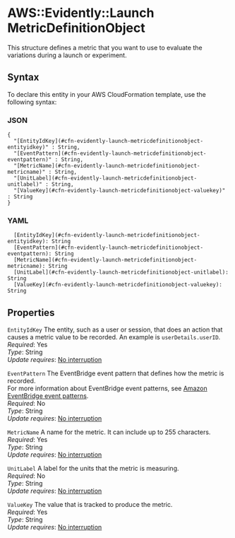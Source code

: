 # AWS::Evidently::Launch MetricDefinitionObject<a name="aws-properties-evidently-launch-metricdefinitionobject"></a>

This structure defines a metric that you want to use to evaluate the variations during a launch or experiment\.

## Syntax<a name="aws-properties-evidently-launch-metricdefinitionobject-syntax"></a>

To declare this entity in your AWS CloudFormation template, use the following syntax:

### JSON<a name="aws-properties-evidently-launch-metricdefinitionobject-syntax.json"></a>

```
{
  "[EntityIdKey](#cfn-evidently-launch-metricdefinitionobject-entityidkey)" : String,
  "[EventPattern](#cfn-evidently-launch-metricdefinitionobject-eventpattern)" : String,
  "[MetricName](#cfn-evidently-launch-metricdefinitionobject-metricname)" : String,
  "[UnitLabel](#cfn-evidently-launch-metricdefinitionobject-unitlabel)" : String,
  "[ValueKey](#cfn-evidently-launch-metricdefinitionobject-valuekey)" : String
}
```

### YAML<a name="aws-properties-evidently-launch-metricdefinitionobject-syntax.yaml"></a>

```
  [EntityIdKey](#cfn-evidently-launch-metricdefinitionobject-entityidkey): String
  [EventPattern](#cfn-evidently-launch-metricdefinitionobject-eventpattern): String
  [MetricName](#cfn-evidently-launch-metricdefinitionobject-metricname): String
  [UnitLabel](#cfn-evidently-launch-metricdefinitionobject-unitlabel): String
  [ValueKey](#cfn-evidently-launch-metricdefinitionobject-valuekey): String
```

## Properties<a name="aws-properties-evidently-launch-metricdefinitionobject-properties"></a>

`EntityIdKey`  <a name="cfn-evidently-launch-metricdefinitionobject-entityidkey"></a>
The entity, such as a user or session, that does an action that causes a metric value to be recorded\. An example is `userDetails.userID`\.  
*Required*: Yes  
*Type*: String  
*Update requires*: [No interruption](https://docs.aws.amazon.com/AWSCloudFormation/latest/UserGuide/using-cfn-updating-stacks-update-behaviors.html#update-no-interrupt)

`EventPattern`  <a name="cfn-evidently-launch-metricdefinitionobject-eventpattern"></a>
The EventBridge event pattern that defines how the metric is recorded\.  
For more information about EventBridge event patterns, see [Amazon EventBridge event patterns](https://docs.aws.amazon.com/eventbridge/latest/userguide/eb-event-patterns.html)\.  
*Required*: No  
*Type*: String  
*Update requires*: [No interruption](https://docs.aws.amazon.com/AWSCloudFormation/latest/UserGuide/using-cfn-updating-stacks-update-behaviors.html#update-no-interrupt)

`MetricName`  <a name="cfn-evidently-launch-metricdefinitionobject-metricname"></a>
A name for the metric\. It can include up to 255 characters\.  
*Required*: Yes  
*Type*: String  
*Update requires*: [No interruption](https://docs.aws.amazon.com/AWSCloudFormation/latest/UserGuide/using-cfn-updating-stacks-update-behaviors.html#update-no-interrupt)

`UnitLabel`  <a name="cfn-evidently-launch-metricdefinitionobject-unitlabel"></a>
A label for the units that the metric is measuring\.  
*Required*: No  
*Type*: String  
*Update requires*: [No interruption](https://docs.aws.amazon.com/AWSCloudFormation/latest/UserGuide/using-cfn-updating-stacks-update-behaviors.html#update-no-interrupt)

`ValueKey`  <a name="cfn-evidently-launch-metricdefinitionobject-valuekey"></a>
The value that is tracked to produce the metric\.  
*Required*: Yes  
*Type*: String  
*Update requires*: [No interruption](https://docs.aws.amazon.com/AWSCloudFormation/latest/UserGuide/using-cfn-updating-stacks-update-behaviors.html#update-no-interrupt)